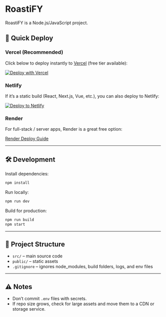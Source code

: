 # RoastiFY

RoastiFY is a Node.js/JavaScript project.

## 🚀 Quick Deploy

### Vercel (Recommended)
Click below to deploy instantly to [Vercel](https://vercel.com) (free tier available):

[![Deploy with Vercel](https://vercel.com/button)](https://vercel.com/new/clone?repository-url=https://github.com/YOUR-USERNAME/YOUR-REPO)

### Netlify
If it’s a static build (React, Next.js, Vue, etc.), you can also deploy to Netlify:

[![Deploy to Netlify](https://www.netlify.com/img/deploy/button.svg)](https://app.netlify.com/start/deploy?repository=https://github.com/YOUR-USERNAME/YOUR-REPO)

### Render
For full-stack / server apps, Render is a great free option:

[Render Deploy Guide](https://render.com/docs/deploy-node-express-app)

---

## 🛠️ Development

Install dependencies:

```bash
npm install
```

Run locally:

```bash
npm run dev
```

Build for production:

```bash
npm run build
npm start
```

---

## 📂 Project Structure
- `src/` – main source code
- `public/` – static assets
- `.gitignore` – ignores node_modules, build folders, logs, and env files

---

## ⚠️ Notes
- Don’t commit `.env` files with secrets.
- If repo size grows, check for large assets and move them to a CDN or storage service.

